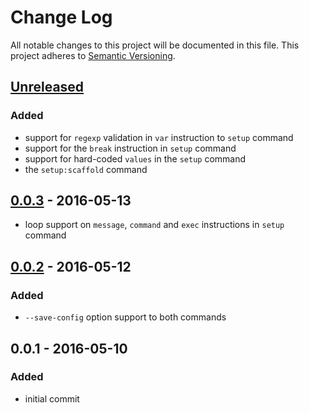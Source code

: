 # Change Log
All notable changes to this project will be documented in this file.
This project adheres to [Semantic Versioning](http://semver.org/).

## [Unreleased][unreleased]
### Added
- support for `regexp` validation in `var` instruction to `setup` command
- support for the `break` instruction in `setup` command
- support for hard-coded `values` in the `setup` command
- the `setup:scaffold` command

## [0.0.3] - 2016-05-13
- loop support on `message`, `command` and `exec` instructions in `setup` command

## [0.0.2] - 2016-05-12
### Added
- `--save-config` option support to both commands

## 0.0.1 - 2016-05-10
### Added
- initial commit

[unreleased]: https://github.com/lucatume/codeception-setup-local/compare/0.0.3...HEAD
[0.0.3]: https://github.com/lucatume/codeception-setup-local/compare/0.0.3...0.0.2
[0.0.2]: https://github.com/lucatume/codeception-setup-local/compare/0.0.2...0.0.1
